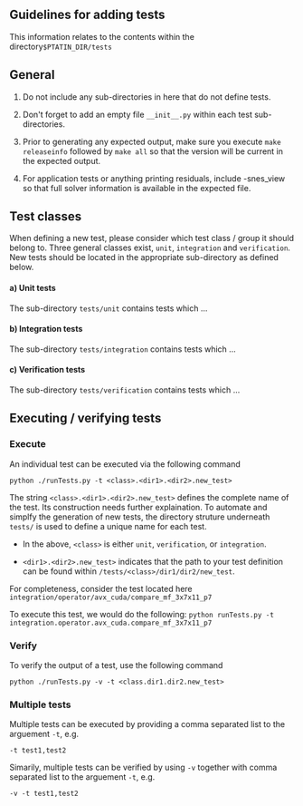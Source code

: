 Guidelines for adding tests
---------------------------

This information relates to the contents within the directory`$PTATIN_DIR/tests`

## General 
1. Do not include any sub-directories in here that do not define tests.

2. Don't forget to add an empty file `__init__.py` within each test sub-directories.

3. Prior to generating any expected output, make sure you execute `make releaseinfo` followed by `make all` so that the version will be current
in the expected output.

4. For application tests or anything printing residuals, include -snes_view so that
full solver information is available in the expected file.

## Test classes

When defining a new test, please consider which test class / group it should belong to. Three general classes exist, `unit`, `integration` and `verification`. New tests should be located in the appropriate sub-directory as defined below.

#### a) Unit tests

The sub-directory `tests/unit` contains tests which ...

#### b) Integration tests

The sub-directory `tests/integration` contains tests which ...

#### c) Verification tests
 
The sub-directory `tests/verification` contains tests which ...


## Executing / verifying tests

### Execute

An individual test can be executed via the following command

```python ./runTests.py -t <class>.<dir1>.<dir2>.new_test>```

The string `<class>.<dir1>.<dir2>.new_test>` defines the complete name of the test. Its construction needs further explaination. To automate and simplfy the generation of new tests, the directory struture underneath `tests/` is used to define a unique name for each test.

* In the above, `<class>` is either `unit`, `verification`, or `integration`. 

* `<dir1>.<dir2>.new_test>` indicates that the path to your test definition can be found within `/tests/<class>/dir1/dir2/new_test`.

For completeness, consider the test located here
`integration/operator/avx_cuda/compare_mf_3x7x11_p7`  

To execute this test, we would do the following: 
`python runTests.py -t integration.operator.avx_cuda.compare_mf_3x7x11_p7`


### Verify

To verify the output of a test, use the following command 

```python ./runTests.py -v -t <class.dir1.dir2.new_test>```

### Multiple tests

Multiple tests can be executed by providing a comma separated list to the arguement `-t`, e.g.

```-t test1,test2```

Simarily, multiple tests can be verified by using `-v` together with comma separated list to the arguement `-t`, e.g.

```-v -t test1,test2```